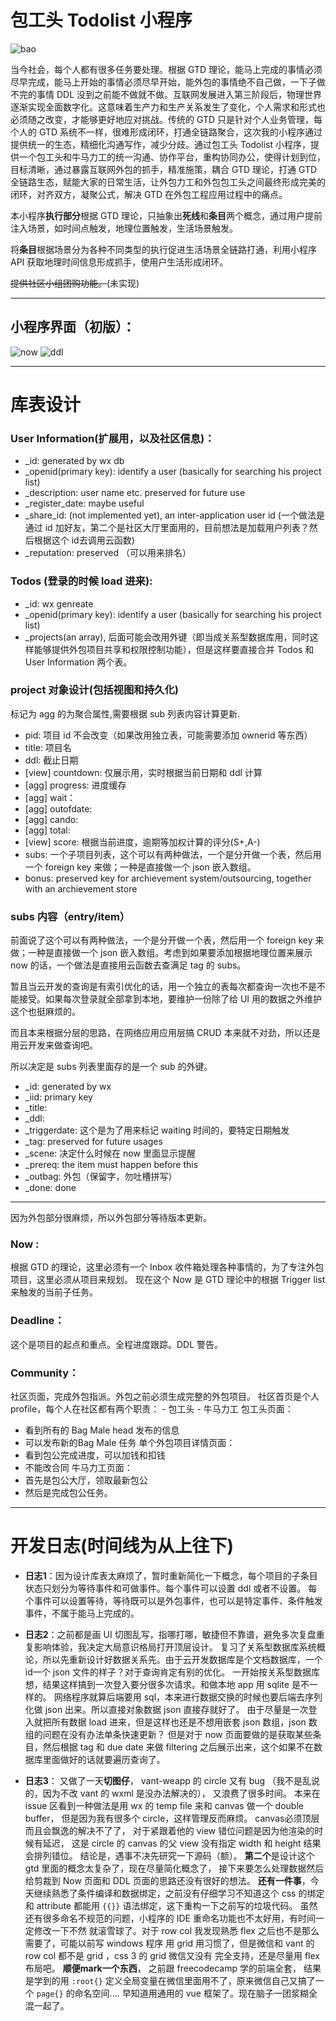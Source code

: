 # 包工头 Todolist 小程序

![bao](https://gitee.com/rzbdz/wechat_miniprog_gtd/raw/master/.res/bao.png)

当今社会，每个人都有很多任务要处理。根据 GTD 理论，能马上完成的事情必须尽早完成，能马上开始的事情必须尽早开始，能外包的事情绝不自己做，一下子做不完的事情 DDL 没到之前能不做就不做。互联网发展进入第三阶段后，物理世界逐渐实现全面数字化。这意味着生产力和生产关系发生了变化，个人需求和形式也必须随之改变，才能够更好地应对挑战。传统的 GTD 只是针对个人业务管理，每个人的 GTD 系统不一样，很难形成闭环，打通全链路聚合，这次我的小程序通过提供统一的生态，精细化沟通写作，减少分歧。通过包工头 Todolist 小程序，提供一个包工头和牛马力工的统一沟通、协作平台，重构协同办公，使得计划到位，目标清晰，通过暴露互联网外包的抓手，精准施策，耦合 GTD 理论，打通 GTD 全链路生态，赋能大家的日常生活，让外包力工和外包包工头之间最终形成完美的闭环，对齐双方，凝聚公式，解决 GTD 在外包工程应用过程中的痛点。


本小程序**执行部分**根据 GTD 理论，只抽象出**死线**和**条目**两个概念，通过用户提前注入场景，如时间点触发，地理位置触发，生活场景触发。

将**条目**根据场景分为各种不同类型的执行促进生活场景全链路打通，利用小程序 API 获取地理时间信息形成抓手，使用户生活形成闭环。

~~提供社区小组团购功能。~~(未实现)

---

## 小程序界面（初版）：

![now](https://gitee.com/rzbdz/wechat_miniprog_gtd/raw/master/.res/now.png)
![ddl](https://gitee.com/rzbdz/wechat_miniprog_gtd/raw/master/.res/ddl.png)

---
# 库表设计

### User Information(扩展用，以及社区信息)：
 - _id: generated by wx db
 - _openid(primary key): identify a user (basically for searching his project list)
 - _description: user name etc. preserved for future use
 - _register_date: maybe useful
 - _share_id: (not implemented yet), an inter-application user id (一个做法是通过 id 加好友，第二个是社区大厅里面用的，目前想法是加载用户列表？然后根据这个 id去调用云函数)
 - _reputation: preserved （可以用来排名）

### Todos (登录的时候 load 进来): 
 - _id: wx genreate
 - _openid(primary key): identify a user (basically for searching his project list)
 - _projects(an array), 后面可能会改用外键（即当成关系型数据库用，同时这样能够提供外包项目共享和权限控制功能），但是这样要直接合并 Todos 和 User Information 两个表。

 ### project 对象设计(包括视图和持久化)
 标记为 agg 的为聚合属性,需要根据 sub 列表内容计算更新. 
 - pid: 项目 id 不会改变（如果改用独立表，可能需要添加 ownerid 等东西）
 - title: 项目名
 - ddl: 截止日期
 - [view] countdown: 仅展示用，实时根据当前日期和 ddl 计算
 - [agg] progress: 进度缓存
 - [agg] wait：
 - [agg] outofdate:
 - [agg] cando: 
 - [agg] total:
 - [view] score: 根据当前进度，逾期等加权计算的评分(S+,A-)
 - subs: 一个子项目列表，这个可以有两种做法，一个是分开做一个表，然后用一个 foreign key 来做；一种是直接做一个 json 嵌入数组。
 - bonus: preserved key for archievement system/outsourcing, together with an archievement store

### subs 内容（entry/item）

前面说了这个可以有两种做法，一个是分开做一个表，然后用一个 foreign key 来做；一种是直接做一个 json 嵌入数组。考虑到如果要添加根据地理位置来展示 now 的话，一个做法是直接用云函数去查满足 tag 的 subs。

暂且当云开发的查询是有索引优化的话，用一个独立的表每次都查询一次也不是不能接受。如果每次登录就全部拿到本地，要维护一份除了给 UI 用的数据之外维护这个也挺麻烦的。

而且本来根据分层的思路，在网络应用应用层搞 CRUD 本来就不对劲，所以还是用云开发来做查询吧。

所以决定是 subs 列表里面存的是一个 sub 的外键。
 - _id: generated by wx
 - _iid: primary key  
 - _title: 
 - _ddl: 
 - _triggerdate: 这个是为了用来标记 waiting 时间的，要特定日期触发
 - _tag: preserved for future usages
 - _scene: 决定什么时候在 now 里面显示提醒
 - _prereq: the item must happen before this
 - _outbag: 外包（保留字，勿吐槽拼写）
 - _done: done
---

因为外包部分很麻烦，所以外包部分等待版本更新。


### Now :
根据 GTD 的理论，这里必须有一个 Inbox 收件箱处理各种事情的，为了专注外包项目，这里必须从项目来规划。
现在这个 Now 是 GTD 理论中的根据 Trigger list 来触发的当前子任务。
### Deadline：
这个是项目的起点和重点。全程进度跟踪。DDL 警告。

### Community：
社区页面，完成外包指派。外包之前必须生成完整的外包项目。
社区首页是个人 profile，每个人在社区都有两个职责：
    - 包工头
    - 牛马力工
包工头页面：
 - 看到所有的 Bag Male head 发布的信息
 - 可以发布新的Bag Male 任务
单个外包项目详情页面：
 - 看到包公完成进度，可以加钱和扣钱
 - 不能改合同
 牛马力工页面：
  - 首先是包公大厅，领取最新包公
  - 然后是完成包公任务。

  
---

# 开发日志(时间线为从上往下)

- **日志1**：因为设计库表太麻烦了，暂时重新简化一下概念，每个项目的子条目状态只划分为等待事件和可做事件。每个事件可以设置 ddl 或者不设置。
每个事件可以设置等待，等待既可以是外包事件，也可以是特定事件、条件触发事件，不属于能马上完成的。

- **日志2**：之前都是画 UI 切图乱写，指哪打哪，敏捷但不靠谱，避免多次复盘重复影响体验，我决定大局意识格局打开顶层设计。
复习了关系型数据库系统概论，所以先重新设计好数据关系先。由于云开发数据库是个文档数据库，一个id一个 json 文件的样子？对于查询肯定有别的优化。
一开始按关系型数据库想，结果这样搞到一次登入要分很多次请求。和做本地 app 用 sqlite 是不一样的。
网络程序就算后端要用 sql，本来进行数据交换的时候也要后端去序列化做 json 出来。所以直接对象数据 json 直接存就好了。
由于尽量是一次登入就把所有数据 load 进来，但是这样也还是不想用嵌套 json 数组，json 数组的问题在没有办法单条快速更新？
但是对于 now 页面要做的是获取某些条目，然后根据 tag 和 due date 来做 filtering 之后展示出来，这个如果不在数据库里面做好的话就要遍历查询了。

- **日志3**： 又做了一天**切图仔**，
vant-weapp 的 circle 又有 bug 
（我不是乱说的，因为不改 vant 的 wxml 是没办法解决的），
又浪费了很多时间。
本来在 issue 区看到一种做法是用 wx 的 temp file 来和 canvas 
做一个 double buffer，
但是因为我有很多个 circle，这样管理反而麻烦。
canvas必须顶层而且会飘逸的解决不了了，
对于紧跟着他的 view 错位问题是因为他渲染的时候有延迟，
这是 circle 的 canvas 的父 view 没有指定 width 和 height 结果会排列错位。
结论是，遇事不决先研究一下源码（额）。
**第二个**是设计这个 gtd 里面的概念太复杂了，现在尽量简化概念了，
接下来要怎么处理数据然后给剪裁到 Now 页面和 DDL 页面的思路还没有很好的想法。
**还有一件事**，今天继续熟悉了条件编译和数据绑定，之前没有仔细学习不知道这个
css 的绑定和 attribute 都能用 `{{}}` 语法绑定，这下重构一下之前写的垃圾代码。
虽然还有很多命名不规范的问题，小程序的 IDE 重命名功能也不太好用，有时间一定修改一下不然
就滚雪球了。对于 row col 我发现熟悉 flex 之后也不是那么需要了，可能以前写 windows 程序
用 grid 用习惯了，但是微信和 vant 的 row col 都不是 grid ，css 3 的 grid 微信又没有
完全支持，还是尽量用 flex 布局吧。
**顺便mark一个东西**， 之前跟 freecodecamp 学的前端全套，
结果是学到的用 `:root{}` 定义全局变量在微信里面用不了，原来微信自己又搞了一个 `page{}` 的命名空间.... 早知道用通用的 vue 框架了。现在脑子一团浆糊全混一起了。
